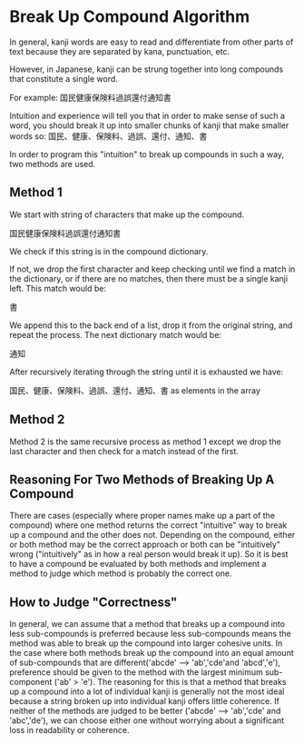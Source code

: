 # Break Up Compound Algorithm

In general, kanji words are easy to read and differentiate from
other parts of text because they are separated by kana, punctuation, etc.

However, in Japanese, kanji can be strung together into long
compounds that constitute a single word. 

For example: 国民健康保険料過誤還付通知書

Intuition and experience will tell you that in order to make sense
of such a word, you should break it up into smaller chunks of kanji 
that make smaller words so: 国民、健康、保険料、過誤、還付、通知、書

In order to program this "intuition" to break up compounds in such a way,
two methods are used.

## Method 1
We start with string of characters that make up the compound.

国民健康保険料過誤還付通知書

We check if this string is in the compound dictionary.

If not, we drop the first character and keep checking until
we find a match in the dictionary, or if there are no
matches, then there must be a single kanji left. This match would be:

書

We append this to the back end of a list, drop it from the original
string, and repeat the process. The next dictionary match would be:

通知

After recursively iterating through the string until it is exhausted
we have:

国民、健康、保険料、過誤、還付、通知、書 as elements in the array

## Method 2
Method 2 is the same recursive process as method 1 except we
drop the last character and then check for a match instead of the first.

## Reasoning For Two Methods of Breaking Up A Compound
There are cases (especially where proper names make up a part of the 
compound) where one method returns the correct "intuitive" 
way to break up a compound and the other does not. Depending on the
compound, either or both method may be the correct approach or both
can be "intuitively" wrong ("intuitively" as in how a real person
would break it up). So it is best to have a compound be evaluated 
by both methods and implement a method to judge which method is probably 
the correct one.

## How to Judge "Correctness"
In general, we can assume that a method that breaks up a compound
into less sub-compounds is preferred because less sub-compounds means
the method was able to break up the compound into larger cohesive units.
In the case where both methods break up the compound into an equal amount 
of sub-compounds that are different('abcde' --> 'ab','cde'and 
'abcd','e'), preference should be given to the method with the largest
minimum sub-component ('ab' > 'e'). The reasoning for this is that
a method that breaks up a compound into a lot of individual kanji
is generally not the most ideal because a string broken up into individual kanji
offers little coherence. If neither of the methods are judged to be better
('abcde' --> 'ab','cde' and 'abc','de'), we can choose either one
without worrying about a significant loss in readability or coherence.
